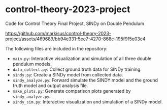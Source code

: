 # control-theory-2023-project
Code for Control Theory Final Project, SINDy on Double Pendulum

https://github.com/markisus/control-theory-2023-project/assets/469689/bb94e331-5ee7-4270-868c-195f9f5e03c4

The following files are included in the repository:

- `main.py`: Interactive visualization and simulation of all three double pendulum models.
- `data_collect.py`: Collect ground truth data for SINDy training.
- `sindy.py`: Create a SINDy model from collected data.
- `sindy_analyze.py`: Forward simulate the SINDY model and the ground truth model and output analysis file.
- `make_plots.py`: Generate comparison plots generated by `sindy_analyze.py`.
- `sindy_sim.py`: Interactive visualization and simulation of a SINDy model.
